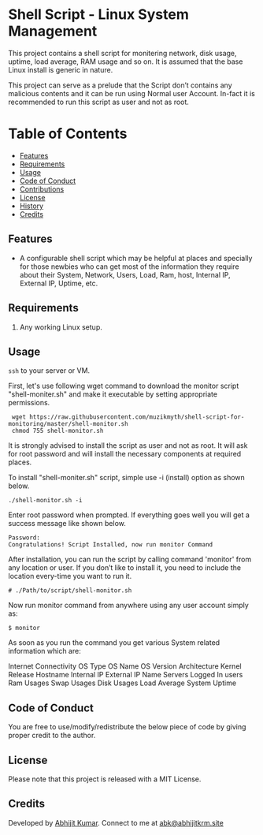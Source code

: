 # Shell Script - Linux System Management

This project contains a shell script for monitering network, disk usage, uptime, load average, RAM usage and so on. It is assumed that the base Linux install is generic in nature.

This project can serve as a prelude that the Script don’t contains any malicious contents and it can be run using Normal user Account. In-fact it is recommended to run this script as user and not as root.

# Table of Contents

- [Features](#features)
- [Requirements](#requirements)
- [Usage](#usage)
- [Code of Conduct](#code-of-conduct)
- [Contributions](#contributions)
- [License](#license)
- [History](#history)
- [Credits](#credits)


## Features

- A configurable shell script which may be helpful at places and specially for those newbies who can get most of the information they require about their System, Network, Users, Load, Ram, host, Internal IP, External IP, Uptime, etc.

## Requirements

1. Any working Linux setup. 

## Usage

`ssh` to your server or VM.

First, let's use following wget command to download the monitor script "shell-moniter.sh" and make it executable by setting appropriate permissions.

     wget https://raw.githubusercontent.com/muzikmyth/shell-script-for-monitoring/master/shell-monitor.sh
     chmod 755 shell-monitor.sh
      
It is strongly advised to install the script as user and not as root. It will ask for root password and will install the necessary components at required places.
  
To install "shell-moniter.sh" script, simple use -i (install) option as shown below.
      
    ./shell-monitor.sh -i 
      
Enter root password when prompted. If everything goes well you will get a success message like shown below.

    Password: 
    Congratulations! Script Installed, now run monitor Command
      
After installation, you can run the script by calling command 'monitor' from any location or user. If you don’t like to install it, you need to include the location every-time you want to run it.

    # ./Path/to/script/shell-monitor.sh
    
Now run monitor command from anywhere using any user account simply as:

    $ monitor
    
    
As soon as you run the command you get various System related information which are:

Internet Connectivity
OS Type
OS Name
OS Version
Architecture
Kernel Release
Hostname
Internal IP
External IP
Name Servers
Logged In users
Ram Usages
Swap Usages
Disk Usages
Load Average
System Uptime     

## Code of Conduct

You are free to use/modify/redistribute the below piece of code by giving proper credit to the author.

## License

Please note that this project is released with a MIT License.

## Credits

Developed by [Abhijit Kumar](https://abhijitkrm.site). Connect to me at abk@abhijitkrm.site
